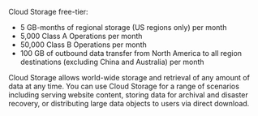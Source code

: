 Cloud Storage
free-tier:
- 5 GB-months of regional storage (US regions only) per month
- 5,000 Class A Operations per month
- 50,000 Class B Operations per month
- 100 GB of outbound data transfer from North America to all region destinations (excluding China and Australia) per month

Cloud Storage allows world-wide storage and retrieval of any amount of data at any time. You can use Cloud Storage for a range of scenarios including serving website content, storing data for archival and disaster recovery, or distributing large data objects to users via direct download.

